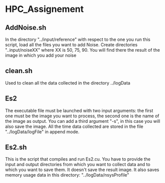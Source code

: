 # HPC_Assignement

## AddNoise.sh
In the directory "../input/reference" with respect to the one you run this script, load all the files you want to add Noise. 
Create directories "..input/noiseXX" where XX is 50, 75, 90. You will find there the result of the image in which you add your noise

## clean.sh
Used to clean all the data collected in the directory ../logData

## Es2
The executable file must be launched with two input arguments: the first one must be the image you want to process, the second one is the name of the image as output. You can add a third argument "-s", in this case you will also save the image. All the time data collected are stored in the file "../logData/logFile" in append mode.

## Es2.sh
This is the script that compiles and run Es2.cu. You have to provide the input and output directories from which you want to collect data and to which you want to save them. It doesn't save the result image. It also saves memory usage data in this directory: "../logData/nsysProfile"
